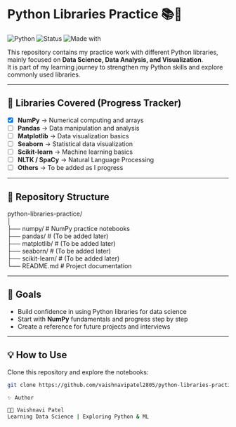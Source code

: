 # Python Libraries Practice 📚🐍

![Python](https://img.shields.io/badge/Python-3.10-blue?logo=python)
![Status](https://img.shields.io/badge/Practice-Started-brightgreen)
![Made with](https://img.shields.io/badge/Made%20with-Jupyter-orange?logo=jupyter)

This repository contains my practice work with different Python libraries, mainly focused on **Data Science, Data Analysis, and Visualization**.  
It is part of my learning journey to strengthen my Python skills and explore commonly used libraries.

---

## 📌 Libraries Covered (Progress Tracker)
- [x] **NumPy** → Numerical computing and arrays  
- [ ] **Pandas** → Data manipulation and analysis  
- [ ] **Matplotlib** → Data visualization basics  
- [ ] **Seaborn** → Statistical data visualization  
- [ ] **Scikit-learn** → Machine learning basics  
- [ ] **NLTK / SpaCy** → Natural Language Processing  
- [ ] **Others** → To be added as I progress  

---

## 📂 Repository Structure
python-libraries-practice/<br>
│<br>
├── numpy/ # NumPy practice notebooks<br>
├── pandas/ # (To be added later)<br>
├── matplotlib/ # (To be added later)<br>
├── seaborn/ # (To be added later)<br>
├── scikit-learn/ # (To be added later)<br>
└── README.md # Project documentation<br>

---

## 🚀 Goals
- Build confidence in using Python libraries for data science  
- Start with **NumPy** fundamentals and progress step by step  
- Create a reference for future projects and interviews  

---

## 💡 How to Use
Clone this repository and explore the notebooks:
```bash
git clone https://github.com/vaishnavipatel2805/python-libraries-practice.git

✨ Author

👩‍💻 Vaishnavi Patel
Learning Data Science | Exploring Python & ML
